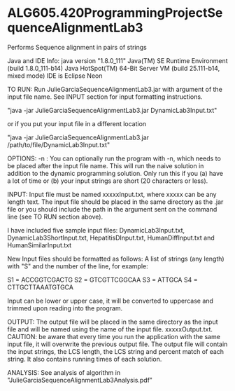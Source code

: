 # ALG605.420ProgrammingProjectSequenceAlignmentLab3
Performs Sequence alignment in pairs of strings

Java and IDE Info:
java version "1.8.0_111"
Java(TM) SE Runtime Environment (build 1.8.0_111-b14)
Java HotSpot(TM) 64-Bit Server VM (build 25.111-b14, mixed mode)
IDE is Eclipse Neon



TO RUN:
Run JulieGarciaSequenceAlignmentLab3.jar with argument of the input file name. See INPUT section for input formatting instructions.

"java -jar JulieGarciaSequenceAlignmentLab3.jar DynamicLab3Input.txt"

or if you put your input file in a different location

"java -jar JulieGarciaSequenceAlignmentLab3.jar /path/to/file/DynamicLab3Input.txt"



OPTIONS:
-n : You can optionally run the program with -n, which needs to be placed after the input file name. This will run the
naive solution in addition to the dynamic programming solution. Only run this if you (a) have a lot of time or (b) your
input strings are short (20 characters or less).



INPUT:
Input file must be named xxxxxInput.txt, where xxxxx can be any length text. The input file should be placed in the same directory as the .jar file or you should include the path in the argument sent on the command line (see TO RUN section above).

I have included five sample input files: DynamicLab3Input.txt, DynamicLab3ShortInput.txt, 
										 HepatitisDInput.txt, HumanDiffInput.txt and HumanSimilarInput.txt

New Input files should be formatted as follows: A list of strings (any length)
				 			with "S" and the number of the line, for example:

S1 = ACCGGTCGACTG
S2 = GTCGTTCGGCAA
S3 = ATTGCA
S4 = CTTGCTTAAATGTGCA

Input can be lower or upper case, it will be converted to uppercase and trimmed upon reading into the program.



OUTPUT:
The output file will be placed in the same directory as the input file and will be named using the name of the input file. xxxxxOutput.txt. CAUTION: be aware that every time you run the application with the same input file, it will overwrite the previous output file. The output file will contain the input strings, the LCS length, the LCS string and percent match of
each string. It also contains running times of each solution.


ANALYSIS:
See analysis of algorithm in "JulieGarciaSequenceAlignmentLab3Analysis.pdf"



